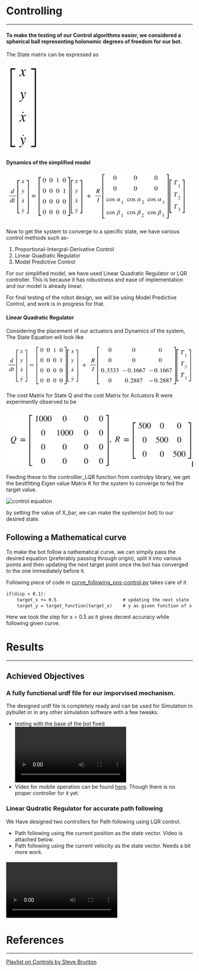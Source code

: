 # Controlling 
***
#### To make the testing of our Control algorithms easier, we considered a spherical ball representing holonomic degrees of freedom for our bot.

The State matrix can be expressed as 

![State Matrix](https://github.com/astitva22/RoboReG-Gyrosphere/blob/astitva/assets/State_matrix.png)

#### Dynamics of the simplified model

![State Equation](https://github.com/astitva22/RoboReG-Gyrosphere/blob/astitva/assets/State_eqn_expanded.png)

Now to get the system to converge to a specific state, we have various control methods such as- 

1. Proportional-Intergral-Derivative Control
2. Linear Quadratic Regulator
3. Model Predictive Control

For our simplified model, we have used Linear Quadratic Regulator or LQR controller. This is because it has robustness and ease of implementation and our model is already linear.

For final testing of the robot design, we will be using Model Predictive Control, and work is in progress for that.

#### Linear Quadratic Regulator

Considering the placement of our actuators and Dynamics of the system, The State Equation will look like

![State Equation with values](https://github.com/astitva22/RoboReG-Gyrosphere/blob/astitva/assets/state_eqn_numeric.png)

The cost Matrix for State Q and the cost Matrix for Actuators R were experimently observed to be 

![Cost matrices](https://github.com/astitva22/RoboReG-Gyrosphere/blob/astitva/assets/cost_matrices.png)

Feeding these to the  controlller_LQR function from controlpy library, we get the bestfitting Eigen value Matrix K for the system to converge to fed the target value.

![control equation]()

by setting the value of X_bar, we can make the system(or bot) to our desired state.

## Following a Mathematical curve 

To make the bot follow a nathematical curve, we can simpily pass the desired equation (preferably passing through origin), split it into various points and then updating the next target point once the bot has converged to the one immediately before it. 

Following piece of code in [curve_following_pos-control.py](https://github.com/astitva22/RoboReG-Gyrosphere/blob/final_branch/kinematicsSim/curve_following_pos-control.py) takes care of it

```
if(disp < 0.1):
    target_x += 0.5                         # updating the next state
    target_y = target_function(target_x)    # y as given function of x
```

Here we took the step for x = 0.5 as it gives decent accuracy while following given curve.

# Results
***
## Achieved Objectives 
### A fully functional urdf file for our imporvised mechanism. 
The designed urdf file is completely ready and can be used for Simulation in pybullet or in any other simulation software with a few tweaks.
* testing with the base of the bot fixed
    ![fixed base](https://github.com/astitva22/RoboReG-Gyrosphere/blob/astitva/assets/urdf_fixed-base.webm)
* Video for mobile operation can be found [here](https://github.com/astitva22/RoboReG-Gyrosphere/blob/astitva/assets/urdf_mobile.webm). Though there is no proper controller for it yet.

### Linear Qudratic Regulator for accurate path following
We Have designed two controllers for Path following using LQR control.
* Path following using the current position as the state vector. Video is attached below.
* Path following using the current velocity as the state vector. Needs a bit more work.

#### ![Curve Following using position control](https://github.com/astitva22/RoboReG-Gyrosphere/blob/astitva/assets/curve_following.webm)

# References
***
[Playlist on Controls by Steve Brunton](https://youtu.be/1_UobILf3cc)


